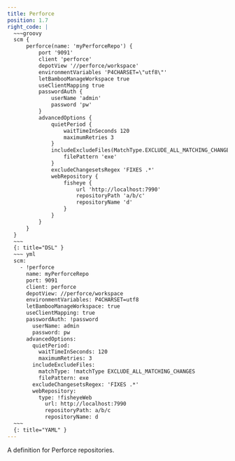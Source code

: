 ```yaml
---
title: Perforce
position: 1.7
right_code: |
  ~~~groovy
  scm {
      perforce(name: 'myPerforceRepo') {
          port '9091'
          client 'perforce'
          depotView '//perforce/workspace'
          environmentVariables 'P4CHARSET=\"utf8\"'
          letBambooManageWorkspace true
          useClientMapping true
          passwordAuth {
              userName 'admin'
              password 'pw'
          }
          advancedOptions {
              quietPeriod {
                  waitTimeInSeconds 120
                  maximumRetries 3
              }
              includeExcludeFiles(MatchType.EXCLUDE_ALL_MATCHING_CHANGES) {
                  filePattern 'exe'
              }
              excludeChangesetsRegex 'FIXES .*'
              webRepository {
                  fisheye {
                      url 'http://localhost:7990'
                      repositoryPath 'a/b/c'
                      repositoryName 'd'
                  }
              }
          }
      }
  }
  ~~~
  {: title="DSL" }
  ~~~ yml
  scm:
    - !perforce
      name: myPerforceRepo
      port: 9091
      client: perforce
      depotView: //perforce/workspace
      environmentVariables: P4CHARSET=utf8
      letBambooManageWorkspace: true
      useClientMapping: true
      passwordAuth: !password
        userName: admin
        password: pw
      advancedOptions:
        quietPeriod:
          waitTimeInSeconds: 120
          maximumRetries: 3
        includeExcludeFiles:
          matchType: !matchType EXCLUDE_ALL_MATCHING_CHANGES
          filePattern: exe
        excludeChangesetsRegex: 'FIXES .*'
        webRepository:
          type: !fisheyeWeb
            url: http://localhost:7990
            repositoryPath: a/b/c
            repositoryName: d
  ~~~
  {: title="YAML" }
---
```

A definition for Perforce repositories.